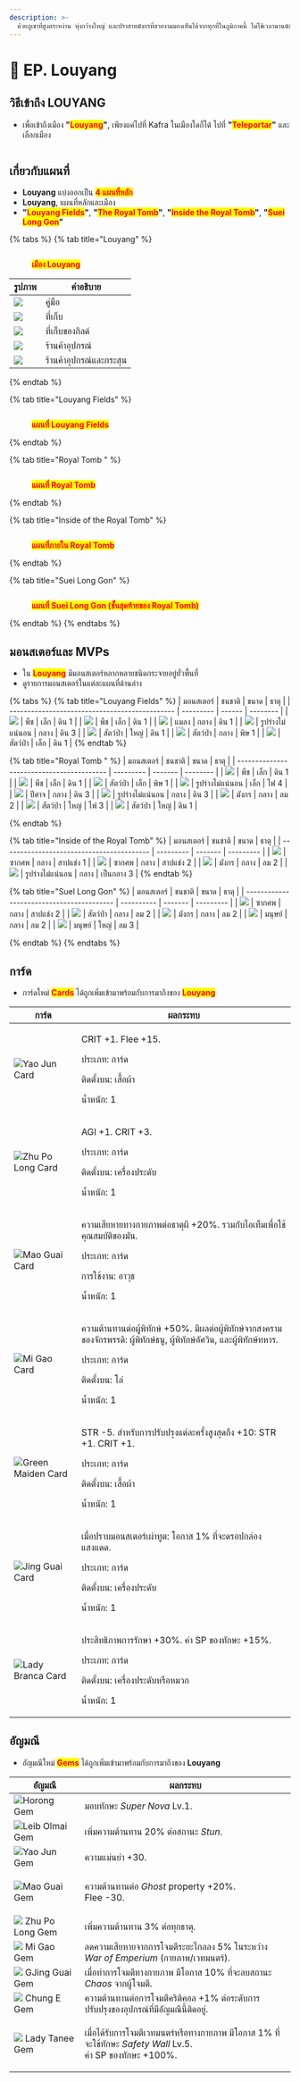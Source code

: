 ```yaml
---
description: >-
  ด้วยภูเขาที่สูงตระหง่าน ทุ่งกว้างใหญ่ และปราสาทมังกรที่สวยงามมองเห็นได้จากทุกที่ในภูมิภาคนี้ ไม่ใช้เวลานานนักที่นักผจญภัยต่างชาติจะหลงใหลในบรรยากาศโบราณของ L
---
```


# 🌄 EP. Louyang

## **วิธีเข้าถึง LOUYANG**

* เพื่อเข้าถึงเมือง **"**<mark style="color:red;">**Louyang**</mark>**"**, เพียงแค่ไปที่ Kafra ในเมืองใดก็ได้ ไปที่ **"**<mark style="color:red;">**Teleportar**</mark>**"** และเลือกเมือง

<figure><img src="../.gitbook/assets/1234.gif" alt=""><figcaption></figcaption></figure>

## **เกี่ยวกับแผนที่**

* **Louyang** แบ่งออกเป็น <mark style="color:red;">**4 แผนที่หลัก**</mark>
* **Louyang**, แผนที่หลักและเมือง
* **"**<mark style="color:red;">**Louyang Fields**</mark>**"**, **"**<mark style="color:red;">**The Royal Tomb**</mark>**"**, **"**<mark style="color:red;">**Inside the Royal Tomb**</mark>**"**, **"**<mark style="color:red;">**Suei Long Gon**</mark>**"**

{% tabs %}
{% tab title="Louyang" %}
<figure><img src="../.gitbook/assets/Louyang_map_novo.png" alt=""><figcaption><p><mark style="color:red;"><strong>เมือง Louyang</strong></mark></p></figcaption></figure>

| รูปภาพ                                       | คำอธิบาย                   |
| ------------------------------------------- | ----------------------------- |
| ![](<../.gitbook/assets/Map_lupa (1).png>)  | คู่มือ                         |
| ![](../.gitbook/assets/Map_armazem.png)     | ที่เก็บ                       |
| ![](<../.gitbook/assets/image (183).png>)   | ที่เก็บของกิลด์                 |
| ![](<../.gitbook/assets/Map_pocao (1).png>) | ร้านค้าอุปกรณ์                  |
| ![](<../.gitbook/assets/Map_faca (1).png>)  | ร้านค้าอุปกรณ์และกระสุน |
{% endtab %}

{% tab title="Louyang Fields" %}
<figure><img src="../.gitbook/assets/lou_fild01.webp" alt=""><figcaption><p><mark style="color:red;"><strong>แผนที่ Louyang Fields</strong></mark></p></figcaption></figure>
{% endtab %}

{% tab title="Royal Tomb " %}
<figure><img src="../.gitbook/assets/lou_dun01.webp" alt=""><figcaption><p><mark style="color:red;"><strong>แผนที่ Royal Tomb</strong></mark></p></figcaption></figure>
{% endtab %}

{% tab title="Inside of the Royal Tomb" %}
<figure><img src="../.gitbook/assets/lou_dun02.webp" alt=""><figcaption><p><mark style="color:red;"><strong>แผนที่ภายใน Royal Tomb</strong></mark></p></figcaption></figure>
{% endtab %}

{% tab title="Suei Long Gon" %}
<figure><img src="../.gitbook/assets/lou_dun03.webp" alt=""><figcaption><p><mark style="color:red;"><strong>แผนที่ Suei Long Gon (ชั้นสุดท้ายของ Royal Tomb)</strong></mark></p></figcaption></figure>
{% endtab %}
{% endtabs %}

## **มอนสเตอร์และ MVPs**

* ใน <mark style="color:red;">**Louyang**</mark> มีมอนสเตอร์หลากหลายชนิดกระจายอยู่ทั่วพื้นที่
* ดูรายการมอนสเตอร์ในแต่ละแผนที่ด้านล่าง

{% tabs %}
{% tab title="Louyang Fields" %}
| มอนสเตอร์                                        | ชนชาติ      | ขนาด   | ธาตุ  |
| ---------------------------------------------- | --------- | ------ | -------- |
| ![](<../.gitbook/assets/0-0 (15).png>)         | พืช     | เล็ก  | ดิน 1  |
| ![](../.gitbook/assets/0.png)                  | พืช     | เล็ก  | ดิน 1  |
| ![](<../.gitbook/assets/0-0 (1) (2).png>)      | แมลง    | กลาง | ดิน 1  |
| ![](<../.gitbook/assets/0-0 (3) (2).png>)      | รูปร่างไม่แน่นอน | กลาง | ดิน 3  |
| ![](<../.gitbook/assets/download (2).png>)     | สัตว์ป่า     | ใหญ่  | ดิน 1  |
| ![](<../.gitbook/assets/download (1).png>)     | สัตว์ป่า     | กลาง | พิษ 1 |
| ![](<../.gitbook/assets/download (1) (1).png>) | สัตว์ป่า     | เล็ก  | ดิน 1  |
{% endtab %}

{% tab title="Royal Tomb " %}
| มอนสเตอร์                                  | ชนชาติ      | ขนาด | ธาตุ |
| ----------------------------------------- | --------- | ------- | -------- |
| ![](<../.gitbook/assets/0-0 (16).png>)    | พืช     | เล็ก   | ดิน 1  |
| ![](<../.gitbook/assets/0-0 (1) (3).png>) | พืช     | เล็ก   | ดิน 1  |
| ![](<../.gitbook/assets/0-0 (4) (2).png>) | สัตว์ป่า     | เล็ก   | พิษ 1 |
| ![](<../.gitbook/assets/0-0 (2) (3).png>) | รูปร่างไม่แน่นอน | เล็ก   | ไฟ 4   |
| ![](<../.gitbook/assets/0-0 (6) (2).png>) | ปีศาจ     | กลาง  | ดิน 3  |
| ![](<../.gitbook/assets/0-0 (5) (2).png>) | รูปร่างไม่แน่นอน | กลาง  | ดิน 3  |
| ![](<../.gitbook/assets/0-0 (7) (3).png>) | มังกร    | กลาง  | ลม 2   |
| ![](<../.gitbook/assets/0-0 (3) (3).png>) | สัตว์ป่า     | ใหญ่   | ไฟ 3   |
| ![](<../.gitbook/assets/0-0 (5) (3).png>) | สัตว์ป่า     | ใหญ่   | ดิน 1  |


{% endtab %}

{% tab title="Inside of the Royal Tomb" %}
| มอนสเตอร์                                  | ชนชาติ      | ขนาด | ธาตุ  |
| ----------------------------------------- | --------- | ------- | --------- |
| ![](<../.gitbook/assets/0-0 (8) (2).png>) | ซากศพ    | กลาง  | สาปแช่ง 1  |
| ![](<../.gitbook/assets/0-0 (1) (4).png>) | ซากศพ    | กลาง  | สาปแช่ง 2  |
| ![](<../.gitbook/assets/0-0 (2) (4).png>) | มังกร    | กลาง  | ลม 2    |
| ![](<../.gitbook/assets/0-0 (17).png>)    | รูปร่างไม่แน่นอน | กลาง  | เป็นกลาง 3 |
{% endtab %}

{% tab title="Suel Long Gon" %}
| มอนสเตอร์                                  | ชนชาติ       | ขนาด | ธาตุ  |
| ----------------------------------------- | ---------- | ------- | --------- |
| ![](<../.gitbook/assets/0-0 (3) (4).png>) | ซากศพ | กลาง   | สาปแช่ง 2 |
| ![](<../.gitbook/assets/0-0 (18).png>)    | สัตว์ป่า      | กลาง   | ลม 2   |
| ![](<../.gitbook/assets/0-0 (1) (5).png>) | มังกร     | กลาง   | ลม 2   |
| ![](<../.gitbook/assets/0-0 (4) (3).png>) | มนุษย์  | กลาง   | ลม 2   |
| ![](<../.gitbook/assets/0-0 (2) (5).png>) | มนุษย์  | ใหญ่  | ลม 3   |


{% endtab %}
{% endtabs %}

## **การ์ด**

* การ์ดใหม่ <mark style="color:red;">**Cards**</mark> ได้ถูกเพิ่มเข้ามาพร้อมกับการมาถึงของ <mark style="color:red;">**Louyang**</mark> 

| การ์ด                                               | ผลกระทบ                                                                                                                                                                                                         |
| -------------------------------------------------- | -------------------------------------------------------------------------------------------------------------------------------------------------------------------------------------------------------------- |
| ![](../.gitbook/assets/4328.webp)Yao Jun Card      | <p>CRIT +1. Flee +15. </p><p>ประเภท: การ์ด </p><p>ติดตั้งบน: เสื้อผ้า </p><p>น้ำหนัก: 1</p>                                                                                                                       |
| ![](../.gitbook/assets/4328.webp)Zhu Po Long Card  | <p>AGI +1. CRIT +3. </p><p>ประเภท: การ์ด </p><p>ติดตั้งบน: เครื่องประดับ </p><p>น้ำหนัก: 1</p>                                                                                            |
| ![](../.gitbook/assets/4328.webp)Mao Guai Card     | <p>ความเสียหายทางกายภาพต่อธาตุผี +20%. รวมกับไอเท็มเพื่อใช้คุณสมบัติของมัน. </p><p>ประเภท: การ์ด </p><p>การใช้งาน: อาวุธ </p><p>น้ำหนัก: 1</p>                                                         |
| ![](../.gitbook/assets/4328.webp)Mi Gao Card       | <p>ความต้านทานต่อผู้พิทักษ์ +50%. มีผลต่อผู้พิทักษ์จากสงครามของจักรพรรดิ: ผู้พิทักษ์ธนู, ผู้พิทักษ์อัศวิน, และผู้พิทักษ์ทหาร. </p><p>ประเภท: การ์ด </p><p>ติดตั้งบน: โล่ </p><p>น้ำหนัก: 1</p>         |
| ![](../.gitbook/assets/4328.webp)Green Maiden Card | <p>STR -5. สำหรับการปรับปรุงแต่ละครั้งสูงสุดถึง +10: STR +1. CRIT +1. </p><p>ประเภท: การ์ด </p><p>ติดตั้งบน: เสื้อผ้า</p><p>น้ำหนัก: 1</p>                                                                                       |
| ![](../.gitbook/assets/4328.webp)Jing Guai Card    | <p>เมื่อปราบมอนสเตอร์เผ่าทูต: โอกาส 1% ที่จะดรอปกล่องแสงแดด. </p><p>ประเภท: การ์ด </p><p>ติดตั้งบน: เครื่องประดับ </p><p>น้ำหนัก: 1</p>                                                                 |
| ![](../.gitbook/assets/4328.webp)Lady Branca Card  | <p>ประสิทธิภาพการรักษา +30%. ค่า SP ของทักษะ +15%. </p><p>ประเภท: การ์ด </p><p>ติดตั้งบน: เครื่องประดับหรือหมวก </p><p>น้ำหนัก: 1</p> |

## อัญมณี

* อัญมณีใหม่ <mark style="color:red;">**Gems**</mark> ได้ถูกเพิ่มเข้ามาพร้อมกับการมาถึงของ **Louyang** 

| อัญมณี                                              | ผลกระทบ                                                                                                                  |
| ------------------------------------------------ | ----------------------------------------------------------------------------------------------------------------------- |
| ![](../.gitbook/assets/1129.png)Horong Gem       | มอบทักษะ _Super Nova_ Lv.1.                                                                                     |
| ![](../.gitbook/assets/1306.png)Leib Olmai Gem   | เพิ่มความต้านทาน 20% ต่อสถานะ _Stun_.                                                                              |
| ![](../.gitbook/assets/1512.png)Yao Jun Gem      | ความแม่นยำ +30.                                                                                                           |
| ![](../.gitbook/assets/1513.png)Mao Guai Gem     | <p>ความต้านทานต่อ <em>Ghost</em> property +20%.<br>Flee -30.</p>                                                         |
| ![](../.gitbook/assets/1514.png) Zhu Po Long Gem | เพิ่มความต้านทาน 3% ต่อทุกธาตุ.                                                                                     |
| ![](../.gitbook/assets/1516.png) Mi Gao Gem      | ลดความเสียหายจากการโจมตีระยะไกลลง 5% ในระหว่าง _War of Emperium_ (กายภาพ/เวทมนตร์).                                          |
| ![](../.gitbook/assets/1517.png) GJing Guai Gem  | เมื่อทำการโจมตีทางกายภาพ มีโอกาส 10% ที่จะลบสถานะ _Chaos_ จากผู้โจมตี.                                |
| ![](../.gitbook/assets/1631.png) Chung E Gem     | ความต้านทานต่อการโจมตีคริติคอล +1% ต่อระดับการปรับปรุงของอุปกรณ์ที่มีอัญมณีนี้ติดอยู่.                                    |
| ![](../.gitbook/assets/1630.png) Lady Tanee Gem  | <p>เมื่อได้รับการโจมตีเวทมนตร์หรือทางกายภาพ มีโอกาส 1% ที่จะใช้ทักษะ <em>Safety Wall</em> Lv.5.<br>ค่า SP ของทักษะ +100%.</p> |